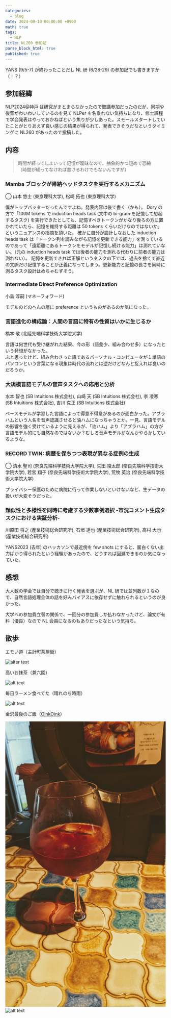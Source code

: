 ```yaml
---
categories:
  - blog
date: 2024-09-10 00:00:00 +0900
math: true
tags:
  - NLP
title: NL260 参加記
parse_block_html: true
published: true
---
```


YANS (9/5-7) が終わったことだし NL 研 (6/28-29) の参加記でも書きますか（！？）

## 参加経緯

NLP2024@神戸 は研究がまとまらなかったので聴講参加だったのだが、同期や後輩がわいわいしているのを見て NLPer を名乗れない気持ちになり、修士課程で学会発表はやっておかねばという焦りが少しあった。スモールスタートしていたことがとりあえず良い感じの結果が得られて、発表できそうだなというタイミングに NL260 があったので投稿した。

## 内容

> 時間が経ってしまいって記憶が曖昧なので、抽象的かつ短めで恐縮  
> （時間が経ってなければ書けるわけでもないんですが）

### Mamba ブロックが帰納ヘッドタスクを実行するメカニズム

◯ 山本 悠士 (東京理科大学), 松崎 拓也 (東京理科大学)

僕がトップバッターだったんですよね。発表内容は後で書く（かも）。
Dory の方で「100M tokens で induction heads task (文中の bi-gram を記憶して想起するタスク) を実行できたとしても、記憶すべきトークンがかなり後ろの方に置かれていたら、記憶を維持する距離は 50 tokens くらいだけなのではないか」というニュアンスの指摘を頂いた。
確かに自分が設計しなおした induction heads task は「トークン列を読みながら記憶を更新できる能力」を測っているのであって「遠距離にあるトークンをモデルが記憶し続ける能力」は測れていない。（元の induction heads task では後者の能力を測れる代わりに前者の能力は測れない）。
記憶を更新できれば正解というタスクの下では、過去を捨てて直近の文脈だけ記憶することが正義になってしまう。更新能力と記憶の長さを同時に測るタスク設計はめちゃむずそう。

### Intermediate Direct Preference Optimization

小島 淳嗣 (マネーフォワード)

モデルのどのへんの層に preference というものがあるのか気になった。

### 言語進化の構成論：人間の言語に特有の性質はいかに生じるか

橋本 敬 (北陸先端科学技術大学院大学)

言語は何世代も受け継がれた結果、今の形（語彙少、組み合わせ多）になったという発想がなかった。  
ふと思ったけど、組み合わさった語であるパーソナル・コンピュータが１単語のパソコンという言葉になる現象は時代の流れとは逆だけどなんと捉えれば良いのだろうか。

### 大規模言語モデルの音声タスクへの応用と分析

水本 智也 (SB Intuitions 株式会社), 山崎 天 (SB Intuitions 株式会社), 李 凌寒 (SB Intuitions 株式会社), 吉川 克正 (SB Intuitions 株式会社)

ベースモデルが学習した言語によって得意不得意があるのが面白かった。アブラハムという人名を音声認識させると油ハムになっちゃうとか。一見、言語モデルの影響を強く受けているように見えるが、「油ハム」より「アブラハム」の方が言語モデル的にも自然なのではないか？むしろ音声モデルがなんかやらかしているような。

### RECORD TWIN: 病歴を保ちつつ表現が異なる症例の生成

◯ 清水 聖司 (奈良先端科学技術大学院大学), 矢田 竣太郎 (奈良先端科学技術大学院大学), 若宮 翔子 (奈良先端科学技術大学院大学), 荒牧 英治 (奈良先端科学技術大学院大学)

プライバシー保護のために病院に行って作業しないといけないなど、生データの扱いが大変そうだった。

### 類似性と多様性を同時に考慮する少数事例選択 -市況コメント生成タスクにおける実証分析-

川原田 将之 (産業技術総合研究所), 石垣 達也 (産業技術総合研究所), 高村 大也 (産業技術総合研究所)

YANS2023 (去年) のハッカソンで最近傍を few shots にすると、面白くない出力ばかり得られたという経験があったので、どうすれば回避できるのか気になっていた。

## 感想

大人数の学会では自分で聴きに行く発表を選ぶが、NL 研では並列数が１なので、自然言語処理全体の話を好みバイアスに依存せずに触れられるというのが良かった。

大学への参加費立替の関係で、一回分の参加費しか払わなかったけど、論文が有料（優良）なので NL 会員になるのもありだったなという気持ち。

## 散歩

エモい道（主計町茶屋街）

![alter text](/assets/img/posts/NL260/michi.png)

高いお抹茶（兼六園）

![alt text](/assets/img/posts/NL260/macha.png)

毎日ラーメン食べてた（晴れのち時雨）

![alt text](/assets/img/posts/NL260/ramen.png)

金沢最後のご飯（[OinkOink](https://maps.app.goo.gl/HxhjBZ52TuRV7WZ9A)）

![alt text](/assets/img/posts/NL260/wine.png)
![alt text](/assets/img/posts/NL260/niku.png)

